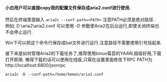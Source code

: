 #### 小白用户可以直接copy我的配置文件保存成aria2.conf进行使用.

然后在终端里面输入 `aria2c --conf-path=<PATH>`   注意PATH必须是绝对路径.  
例如: D:\aria2\aria2.conf 可以使用 -D 参数使Aria2在后台运行,即使关闭终端也不会停止运行.

Win下可以把这个命令行保存成bat文件进行运行.注意路径不需要使用引号括起来.

接下来是如何管理Aria2的下载任务了,推荐使用binux菊苣的YAAW,超级好用,下载打开即用.
懒得下载的话可以使用在线版,只需在设置里面修改下RPC PATH为 http://localhost:6800/jsonrpc



```
aria2c -D --conf-path=/home/kemon/aria2.conf
```